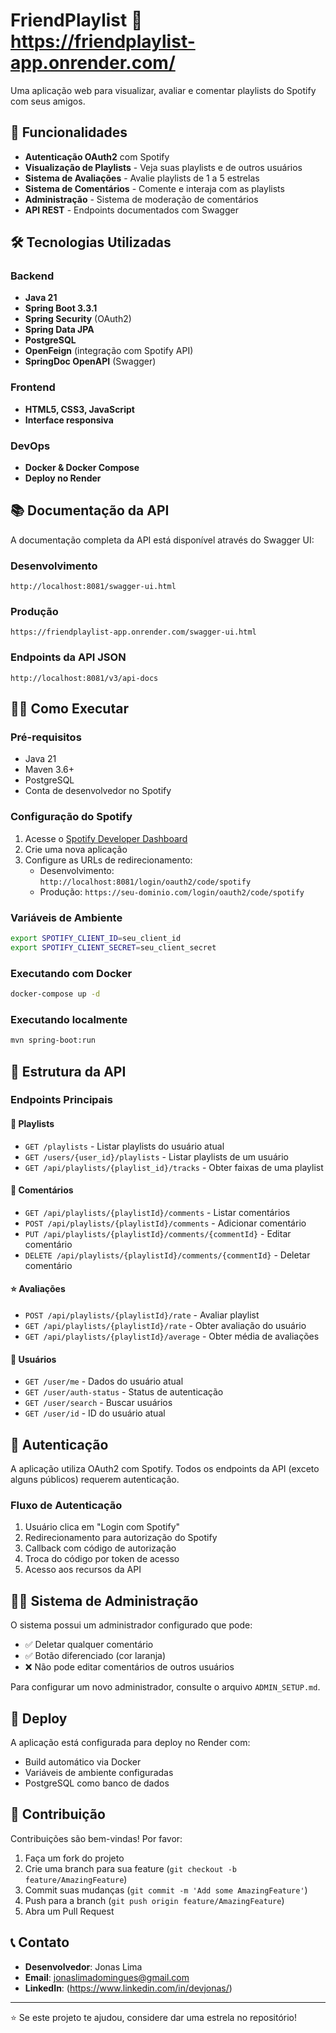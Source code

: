 # FriendPlaylist 🎵 https://friendplaylist-app.onrender.com/

Uma aplicação web para visualizar, avaliar e comentar playlists do Spotify com seus amigos.

## 🚀 Funcionalidades

- **Autenticação OAuth2** com Spotify
- **Visualização de Playlists** - Veja suas playlists e de outros usuários
- **Sistema de Avaliações** - Avalie playlists de 1 a 5 estrelas
- **Sistema de Comentários** - Comente e interaja com as playlists
- **Administração** - Sistema de moderação de comentários
- **API REST** - Endpoints documentados com Swagger

## 🛠️ Tecnologias Utilizadas

### Backend
- **Java 21**
- **Spring Boot 3.3.1**
- **Spring Security** (OAuth2)
- **Spring Data JPA**
- **PostgreSQL**
- **OpenFeign** (integração com Spotify API)
- **SpringDoc OpenAPI** (Swagger)

### Frontend
- **HTML5, CSS3, JavaScript**
- **Interface responsiva**

### DevOps
- **Docker & Docker Compose**
- **Deploy no Render**

## 📚 Documentação da API

A documentação completa da API está disponível através do Swagger UI:

### Desenvolvimento
```
http://localhost:8081/swagger-ui.html
```

### Produção
```
https://friendplaylist-app.onrender.com/swagger-ui.html
```

### Endpoints da API JSON
```
http://localhost:8081/v3/api-docs
```

## 🏃‍♂️ Como Executar

### Pré-requisitos
- Java 21
- Maven 3.6+
- PostgreSQL
- Conta de desenvolvedor no Spotify

### Configuração do Spotify
1. Acesse o [Spotify Developer Dashboard](https://developer.spotify.com/dashboard)
2. Crie uma nova aplicação
3. Configure as URLs de redirecionamento:
   - Desenvolvimento: `http://localhost:8081/login/oauth2/code/spotify`
   - Produção: `https://seu-dominio.com/login/oauth2/code/spotify`

### Variáveis de Ambiente
```bash
export SPOTIFY_CLIENT_ID=seu_client_id
export SPOTIFY_CLIENT_SECRET=seu_client_secret
```

### Executando com Docker
```bash
docker-compose up -d
```

### Executando localmente
```bash
mvn spring-boot:run
```

## 📖 Estrutura da API

### Endpoints Principais

#### 🎵 Playlists
- `GET /playlists` - Listar playlists do usuário atual
- `GET /users/{user_id}/playlists` - Listar playlists de um usuário
- `GET /api/playlists/{playlist_id}/tracks` - Obter faixas de uma playlist

#### 💬 Comentários
- `GET /api/playlists/{playlistId}/comments` - Listar comentários
- `POST /api/playlists/{playlistId}/comments` - Adicionar comentário
- `PUT /api/playlists/{playlistId}/comments/{commentId}` - Editar comentário
- `DELETE /api/playlists/{playlistId}/comments/{commentId}` - Deletar comentário

#### ⭐ Avaliações
- `POST /api/playlists/{playlistId}/rate` - Avaliar playlist
- `GET /api/playlists/{playlistId}/rate` - Obter avaliação do usuário
- `GET /api/playlists/{playlistId}/average` - Obter média de avaliações

#### 👤 Usuários
- `GET /user/me` - Dados do usuário atual
- `GET /user/auth-status` - Status de autenticação
- `GET /user/search` - Buscar usuários
- `GET /user/id` - ID do usuário atual

## 🔐 Autenticação

A aplicação utiliza OAuth2 com Spotify. Todos os endpoints da API (exceto alguns públicos) requerem autenticação.

### Fluxo de Autenticação
1. Usuário clica em "Login com Spotify"
2. Redirecionamento para autorização do Spotify
3. Callback com código de autorização
4. Troca do código por token de acesso
5. Acesso aos recursos da API

## 👨‍💼 Sistema de Administração

O sistema possui um administrador configurado que pode:
- ✅ Deletar qualquer comentário
- ✅ Botão diferenciado (cor laranja)
- ❌ Não pode editar comentários de outros usuários

Para configurar um novo administrador, consulte o arquivo `ADMIN_SETUP.md`.

## 🚀 Deploy

A aplicação está configurada para deploy no Render com:
- Build automático via Docker
- Variáveis de ambiente configuradas
- PostgreSQL como banco de dados


## 🤝 Contribuição

Contribuições são bem-vindas! Por favor:
1. Faça um fork do projeto
2. Crie uma branch para sua feature (`git checkout -b feature/AmazingFeature`)
3. Commit suas mudanças (`git commit -m 'Add some AmazingFeature'`)
4. Push para a branch (`git push origin feature/AmazingFeature`)
5. Abra um Pull Request

## 📞 Contato

- **Desenvolvedor**: Jonas Lima 
- **Email**: jonaslimadomingues@gmail.com
- **LinkedIn**: (https://www.linkedin.com/in/devjonas/)

---

⭐ Se este projeto te ajudou, considere dar uma estrela no repositório!
